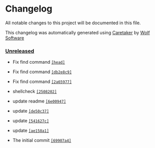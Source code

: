 # Changelog

All notable changes to this project will be documented in this file.


This changelog was automatically generated using [Caretaker](https://github.com/DevelopersToolbox/caretaker) by [Wolf Software](https://github.com/WolfSoftware)

### [Unreleased](https://github.com/CICDToolbox/yaml-lint/compare/v0.1.0...HEAD)

- Fix find command [`[head]`](https://github.com/CICDToolbox/yaml-lint/commit/)

- Fix find command [`[db2e8c9]`](https://github.com/CICDToolbox/yaml-lint/commit/db2e8c936bf79f556a163f10d4c57483db87b58c)

- Fix find command [`[2a65977]`](https://github.com/CICDToolbox/yaml-lint/commit/2a659776d90326f8a5784e923d29d35d2e65506b)

- shellcheck [`[2508202]`](https://github.com/CICDToolbox/yaml-lint/commit/2508202bc77eac0ecd189af435d96276908bd952)

- update readme [`[6e00947]`](https://github.com/CICDToolbox/yaml-lint/commit/6e009479af285c87bda1d11bf6b2648590fbd4a3)

- update [`[de50c37]`](https://github.com/CICDToolbox/yaml-lint/commit/de50c375d254004e882ca5b2ae1c1842c6e2f343)

- update [`[541627c]`](https://github.com/CICDToolbox/yaml-lint/commit/541627c955cf9a55bb1a5cfa415c01dc919a65d3)

- update [`[ae158a1]`](https://github.com/CICDToolbox/yaml-lint/commit/ae158a157895f3b78dc6600aae278eb94530acf4)

- The initial commit [`[69907a4]`](https://github.com/CICDToolbox/yaml-lint/commit/69907a446032e724e7ac924da6d748a631e601ec)

